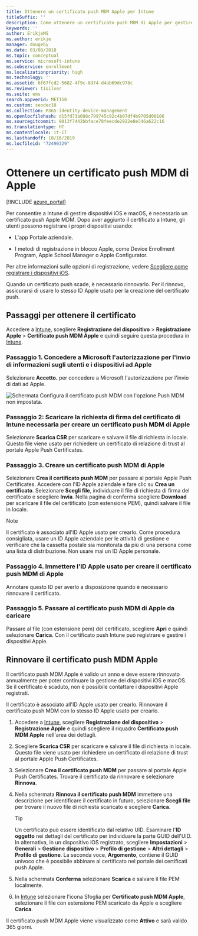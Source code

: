 ```yaml
---
title: Ottenere un certificato push MDM Apple per Intune
titleSuffix: ''
description: Come ottenere un certificato push MDM di Apple per gestire i dispositivi iOS con Intune.
keywords: ''
author: ErikjeMS
ms.author: erikje
manager: dougeby
ms.date: 03/08/2018
ms.topic: conceptual
ms.service: microsoft-intune
ms.subservice: enrollment
ms.localizationpriority: high
ms.technology: ''
ms.assetid: 6f67fcd2-5682-4f9c-8d74-d4ab69dc978c
ms.reviewer: tisilver
ms.suite: ems
search.appverid: MET150
ms.custom: seodec18
ms.collection: M365-identity-device-management
ms.openlocfilehash: d15fd73a608c799745c92c4b07df4b9705d00106
ms.sourcegitcommit: 9013f7442bbface78feecde2922e8e546a622c16
ms.translationtype: HT
ms.contentlocale: it-IT
ms.lasthandoff: 10/16/2019
ms.locfileid: "72490329"
---
```

# <a name="get-an-apple-mdm-push-certificate"></a>Ottenere un certificato push MDM di Apple

[!INCLUDE [azure_portal](../includes/azure_portal.md)]

Per consentire a Intune di gestire dispositivi iOS e macOS, è necessario un certificato push Apple MDM. Dopo aver aggiunto il certificato a Intune, gli utenti possono registrare i propri dispositivi usando:

- L'app Portale aziendale.

- I metodi di registrazione in blocco Apple, come Device Enrollment Program, Apple School Manager o Apple Configurator.

Per altre informazioni sulle opzioni di registrazione, vedere [Scegliere come registrare i dispositivi iOS](ios-enroll.md).

Quando un certificato push scade, è necessario rinnovarlo. Per il rinnovo, assicurarsi di usare lo stesso ID Apple usato per la creazione del certificato push.


## <a name="steps-to-get-your-certificate"></a>Passaggi per ottenere il certificato
Accedere a [Intune](https://go.microsoft.com/fwlink/?linkid=2090973), scegliere **Registrazione del dispositivo** > **Registrazione Apple** > **Certificato push MDM Apple** e quindi seguire questa procedura in [Intune](https://go.microsoft.com/fwlink/?linkid=2090973).

### <a name="step-1-grant-microsoft-permission-to-send-user-and-device-information-to-apple"></a>Passaggio 1. Concedere a Microsoft l'autorizzazione per l'invio di informazioni sugli utenti e i dispositivi ad Apple
Selezionare **Accetto.** per concedere a Microsoft l'autorizzazione per l'invio di dati ad Apple.

![Schermata Configura il certificato push MDM con l'opzione Push MDM non impostata.](./media/apple-mdm-push-certificate-get/create-mdm-push-certificate.png)

### <a name="step-2-download-the-intune-certificate-signing-request-required-to-create-an-apple-mdm-push-certificate"></a>Passaggio 2: Scaricare la richiesta di firma del certificato di Intune necessaria per creare un certificato push MDM di Apple
Selezionare **Scarica CSR** per scaricare e salvare il file di richiesta in locale. Questo file viene usato per richiedere un certificato di relazione di trust al portale Apple Push Certificates.

### <a name="step-3-create-an-apple-mdm-push-certificate"></a>Passaggio 3. Creare un certificato push MDM di Apple
Selezionare **Crea il certificato push MDM** per passare al portale Apple Push Certificates. Accedere con l'ID Apple aziendale e fare clic su **Crea un certificato**. Selezionare **Scegli file**, individuare il file di richiesta di firma del certificato e scegliere **Invia**. Nella pagina di conferma scegliere **Download** per scaricare il file del certificato (con estensione PEM), quindi salvare il file in locale.

> [!NOTE]
> Il certificato è associato all'ID Apple usato per crearlo. Come procedura consigliata, usare un ID Apple aziendale per le attività di gestione e verificare che la cassetta postale sia monitorata da più di una persona come una lista di distribuzione. Non usare mai un ID Apple personale.

### <a name="step-4-enter-the-apple-id-used-to-create-your-apple-mdm-push-certificate"></a>Passaggio 4. Immettere l'ID Apple usato per creare il certificato push MDM di Apple
Annotare questo ID per averlo a disposizione quando è necessario rinnovare il certificato.

### <a name="step-5-browse-to-your-apple-mdm-push-certificate-to-upload"></a>Passaggio 5. Passare al certificato push MDM di Apple da caricare
Passare al file (con estensione pem) del certificato, scegliere **Apri** e quindi selezionare **Carica**. Con il certificato push Intune può registrare e gestire i dispositivi Apple.

## <a name="renew-apple-mdm-push-certificate"></a>Rinnovare il certificato push MDM Apple
Il certificato push MDM Apple è valido un anno e deve essere rinnovato annualmente per poter continuare la gestione dei dispositivi iOS e macOS. Se il certificato è scaduto, non è possibile contattare i dispositivi Apple registrati.

Il certificato è associato all'ID Apple usato per crearlo. Rinnovare il certificato push MDM con lo stesso ID Apple usato per crearlo.

1. Accedere a [Intune](https://go.microsoft.com/fwlink/?linkid=2090973), scegliere **Registrazione del dispositivo** > **Registrazione Apple** e quindi scegliere il riquadro **Certificato push MDM Apple** nell'area dei dettagli.
2. Scegliere **Scarica CSR** per scaricare e salvare il file di richiesta in locale. Questo file viene usato per richiedere un certificato di relazione di trust al portale Apple Push Certificates.
3. Selezionare **Crea il certificato push MDM** per passare al portale Apple Push Certificates. Trovare il certificato da rinnovare e selezionare **Rinnova**.
4. Nella schermata **Rinnova il certificato push MDM** immettere una descrizione per identificare il certificato in futuro, selezionare **Scegli file** per trovare il nuovo file di richiesta scaricato e scegliere **Carica**.
   > [!TIP]
   > Un certificato può essere identificato dal relativo UID. Esaminare l'**ID oggetto** nei dettagli del certificato per individuare la parte GUID dell'UID. In alternativa, in un dispositivo iOS registrato, scegliere **Impostazioni** > **Generali** > **Gestione** **dispositivo** > **Profilo di gestione** > **Altri dettagli** > **Profilo di gestione**. La seconda voce, **Argomento**, contiene il GUID univoco che è possibile abbinare al certificato nel portale dei certificati push Apple.
 
6. Nella schermata **Conferma** selezionare **Scarica** e salvare il file PEM localmente.
7. In [Intune](https://go.microsoft.com/fwlink/?linkid=2090973) selezionare l'icona Sfoglia per **Certificato push MDM Apple**, selezionare il file con estensione PEM scaricato da Apple e scegliere **Carica**.

Il certificato push MDM Apple viene visualizzato come **Attivo** e sarà valido 365 giorni.
